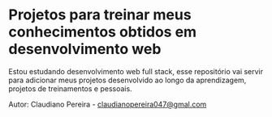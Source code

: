 # Projetos para treinar meus conhecimentos obtidos em desenvolvimento web

Estou estudando desenvolvimento web full stack, esse repositório vai servir para adicionar meus projetos desenvolvido ao longo da aprendizagem, projetos de treinamentos e pessoais.

Autor: Claudiano Pereira - claudianopereira047@gmal.com

